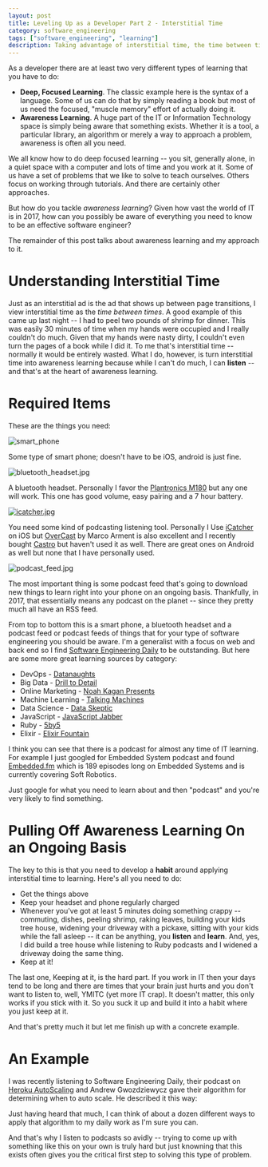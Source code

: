 ```yaml
---
layout: post
title: Leveling Up as a Developer Part 2 - Interstitial Time
category: software_engineering
tags: ["software_engineering", "learning"]
description: Taking advantage of interstitial time, the time between times, is one of the best ways for you to level up your skills as a developer by learning while you do something else.
---
```

As a developer there are at least two very different types of learning that you have to do:

* **Deep, Focused Learning**.  The classic example here is the syntax of a language.  Some of us can do that by simply reading a book but most of us need the focused, "muscle memory" effort of actually doing it.  
* **Awareness Learning**.  A huge part of the IT or Information Technology space is simply being aware that something exists.  Whether it is a tool, a particular library, an algorithm or merely a way to approach a problem, awareness is often all you need.

We all know how to do deep focused learning -- you sit, generally alone, in a quiet space with a computer and lots of time and you work at it.  Some of us have a set of problems that we like to solve to teach ourselves.  Others focus on working through tutorials.  And there are certainly other approaches.

But how do you tackle *awareness learning*?  Given how vast the world of IT is in 2017, how can you possibly be aware of everything you need to know to be an effective software engineer?

The remainder of this post talks about awareness learning and my approach to it.

# Understanding Interstitial Time

Just as an interstitial ad is the ad that shows up between page transitions, I view interstitial time as the *time between times*.  A good example of this came up last night -- I had to peel two pounds of shrimp for dinner.  This was easily 30 minutes of time when my hands were occupied and I really couldn't do much.  Given that my hands were nasty dirty, I couldn't even turn the pages of a book while I did it.  To me that's interstitial time -- normally it would be entirely wasted.  What I do, however, is turn interstitial time into awareness learning because while I can't do much, I can **listen** -- and that's at the heart of awareness learning.

# Required Items

These are the things you need:

![smart_phone](/blog/assets/smart_phone.jpg)

Some type of smart phone; doesn't have to be iOS, android is just fine.

![bluetooth_headset.jpg](/blog/assets/bluetooth_headset.jpg)

A bluetooth headset.  Personally I favor the [Plantronics M180](https://www.amazon.com/Plantronics-Universal-Cancelling-Wireless-Bluetooth/dp/B010XDJTWS) but any one will work.  This one has good volume, easy pairing and a 7 hour battery.

[![icatcher.jpg](/blog/assets/icatcher.jpg)](https://itunes.apple.com/us/app/icatcher-podcast-player/id414419105?mt=8)

You need some kind of podcasting listening tool.  Personally I Use [iCatcher](https://itunes.apple.com/us/app/icatcher-podcast-player/id414419105?mt=8) on iOS but [OverCast](https://itunes.apple.com/us/app/overcast-podcast-player/id888422857?mt=8) by Marco Arment is also excellent and I recently bought [Castro](https://itunes.apple.com/app/apple-store/id1080840241?mt=8&ign-mpt=uo%3D4) but haven't used it as well.  There are great ones on Android as well but none that I have personally used.

![podcast_feed.jpg](/blog/assets/podcast_feed.jpg)

The most important thing is some podcast feed that's going to download new things to learn right into your phone on an ongoing basis.  Thankfully, in 2017, that essentially means any podcast on the planet -- since they pretty much all have an RSS feed.

From top to bottom this is a smart phone, a bluetooth headset and a podcast feed or podcast feeds of things that for your type of software engineering you should be aware.  I'm a generalist with a focus on web and back end so I find [Software Engineering Daily](https://softwareengineeringdaily.com/) to be outstanding.  But here are some more great learning sources by category:

* DevOps - [Datanaughts](http://packetpushers.net/datanauts-podcast/)
* Big Data - [Drill to Detail](https://www.drilltodetail.com/) 
* Online Marketing - [Noah Kagan Presents](http://okdork.com/podcast/)
* Machine Learning - [Talking Machines](http://www.thetalkingmachines.com/)
* Data Science - [Data Skeptic](https://dataskeptic.com/podcast)
* JavaScript - [JavaScript Jabber](https://devchat.tv/js-jabber)
* Ruby - [5by5](http://5by5.tv/rubyonrails)
* Elixir - [Elixir Fountain](https://soundcloud.com/elixirfountain)

I think you can see that there is a podcast for almost any time of IT learning.  For example I just googled for Embedded System podcast and found [Embedded.fm](http://embedded.fm/) which is 189 episodes long on Embedded Systems and is currently covering Soft Robotics.

Just google for what you need to learn about and then "podcast" and you're very likely to find something.

# Pulling Off Awareness Learning On an Ongoing Basis

The key to this is that you need to develop a **habit** around applying interstitial time to learning.  Here's all you need to do:

* Get the things above
* Keep your headset and phone regularly charged
* Whenever you've got at least 5 minutes doing something crappy -- commuting, dishes, peeling shrimp, raking leaves, building your kids tree house, widening your driveway with a pickaxe, sitting with your kids while the fall asleep -- it can be anything, you **listen** and **learn**.  And, yes, I did build a tree house while listening to Ruby podcasts and I widened a driveway doing the same thing.
* Keep at it!

The last one, Keeping at it, is the hard part.  If you work in IT then your days tend to be long and there are times that your brain just hurts and you don't want to listen to, well, YMITC (yet more IT crap).  It doesn't matter, this only works if you stick with it.  So you suck it up and build it into a habit where you just keep at it.

And that's pretty much it but let me finish up with a concrete example.

# An Example

I was recently listening to Software Engineering Daily, their podcast on [Heroku AutoScaling](https://softwareengineeringdaily.com/2017/02/28/heroku-autoscaling-with-andrew-gwozdziewycz/) and Andrew Gwozdziewycz gave their algorithm for determining when to auto scale.  He described it this way:

> 

Just having heard that much, I can think of about a dozen different ways to apply that algorithm to my daily work as I'm sure you can.  

And that's why I listen to podcasts so avidly -- trying to come up with something like this on your own is truly hard but just knowning that this exists often gives you the critical first step to solving this type of problem.